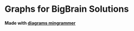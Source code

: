 # Graphs for BigBrain Solutions

<h4> Made with <a href="https://diagrams.mingrammer.com"/> diagrams mingrammer </a> </h4>
